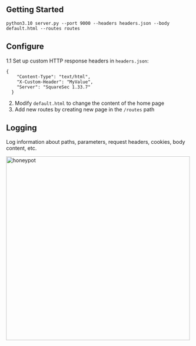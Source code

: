 ## Getting Started

```
python3.10 server.py --port 9000 --headers headers.json --body default.html --routes routes
```

## Configure

1.1 Set up custom HTTP response headers in `headers.json`:
```
{
    "Content-Type": "text/html",
    "X-Custom-Header": "MyValue",
    "Server": "SquareSec 1.33.7"
  }
```

2. Modify `default.html` to change the content of the home page
3. Add new routes by creating new page in the `/routes` path

## Logging

Log information about paths, parameters, request headers, cookies, body content, etc.

<img width="499" alt="honeypot" src="https://github.com/user-attachments/assets/4e3da203-755a-47fe-ab59-bfa41bb1b493" />
